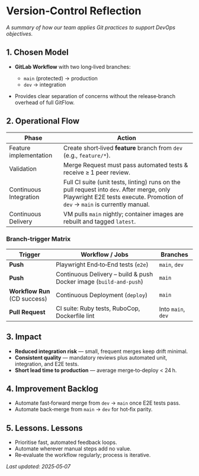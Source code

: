 # Version‑Control Reflection

*A summary of how our team applies Git practices to support DevOps objectives.*

## 1. Chosen Model

* **GitLab Workflow** with two long‑lived branches:

  * `main` (protected) → production
  * `dev` → integration
* Provides clear separation of concerns without the release‑branch overhead of full GitFlow.

## 2. Operational Flow

| Phase                  | Action                                                                                                                                                                            |
| ---------------------- | --------------------------------------------------------------------------------------------------------------------------------------------------------------------------------- |
| Feature implementation | Create short‑lived **feature** branch from `dev` (e.g., `feature/*`).                                                                                           |
| Validation             | Merge Request must pass automated tests & receive ≥ 1 peer review.                                                                                                                |
| Continuous Integration | Full CI suite (unit tests, linting) runs on the pull request into `dev`. After merge, only Playwright E2E tests execute. Promotion of `dev` → `main` is currently manual. |
| Continuous Delivery    | VM pulls `main` nightly; container images are rebuilt and tagged `latest`.                                                                                                        |

### Branch‑trigger Matrix

| Trigger                          | Workflow / Jobs                                                    | Branches           |
| -------------------------------- | ------------------------------------------------------------------ | ------------------ |
| **Push**                         | Playwright End‑to‑End tests (`e2e`)                                | `main`, `dev`      |
| **Push**                         | Continuous Delivery – build & push Docker image (`build-and-push`) | `main`             |
| **Workflow Run**<br>(CD success) | Continuous Deployment (`deploy`)                                   | `main`             |
| **Pull Request**                 | CI suite: Ruby tests, RuboCop, Dockerfile lint                     | Into `main`, `dev` |

## 3. Impact

* **Reduced integration risk** — small, frequent merges keep drift minimal.
* **Consistent quality** — mandatory reviews plus automated unit, integration, and E2E tests.
* **Short lead time to production** — average merge‑to‑deploy < 24 h.

## 4. Improvement Backlog

* Automate fast‑forward merge from `dev` → `main` once E2E tests pass.
* Automate back‑merge from `main` → `dev` for hot‑fix parity.

## 5. Lessons. Lessons

* Prioritise fast, automated feedback loops.
* Automate wherever manual steps add no value.
* Re‑evaluate the workflow regularly; process is iterative.

*Last updated: 2025‑05‑07*
